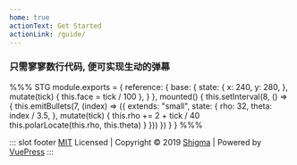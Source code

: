 ```yaml
---
home: true
actionText: Get Started
actionLink: /guide/
---
```


### 只需寥寥数行代码, 便可实现生动的弹幕

%%% STG
module.exports = {
  reference: {
    base: {
      state: {
        x: 240,
        y: 280,
      },
      mutate(tick) {
        this.face = tick / 100
      },
    }
  },
  mounted() {
    this.setInterval(8, () => {
      this.emitBullets(7, (index) => ({
        extends: "small",
        state: {
          rho: 32,
          theta: index / 3.5,
        },
        mutate(tick) {
          this.rho += 2 + tick / 40
          this.polarLocate(this.rho, this.theta)
        }
      }))
    })
  }
}
%%%

::: slot footer
[MIT](https://mit-license.org/) Licensed | Copyright © 2019 [Shigma](https://github.com/Shigma) | Powered by [VuePress](https://vuepress.vuejs.org/)
:::
